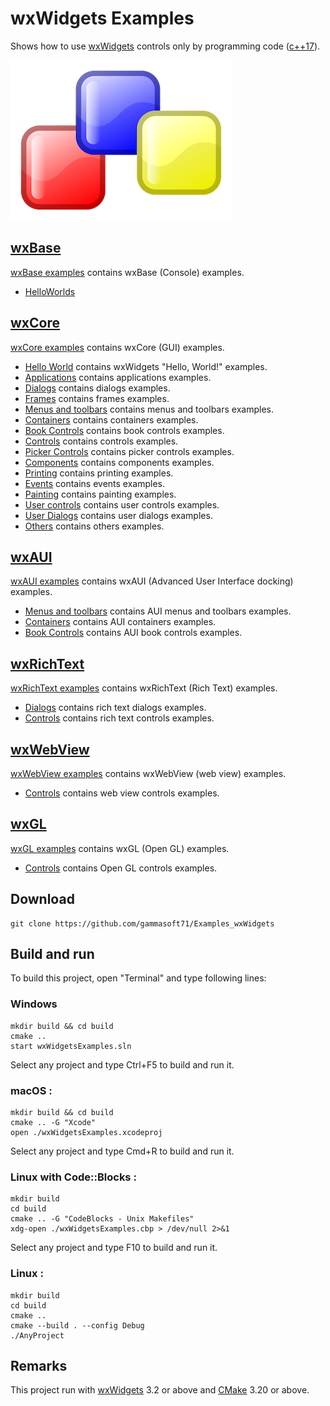 # wxWidgets Examples

Shows how to use [wxWidgets](https://www.wxwidgets.org) controls only by programming code ([c++17](https://en.cppreference.com/w/)).

[![wxwidgets](docs/Pictures/wxwidgets_header.png)](https://www.wxwidgets.org/)

## [wxBase](wxBase/README.md) 

[wxBase examples](wxBase/README.md) contains wxBase (Console) examples.

* [HelloWorlds](wxBase/HelloWorlds/README.md)

## [wxCore](wxCore/README.md)

[wxCore examples](wxCore/README.md) contains wxCore (GUI) examples.

* [Hello World](wxCore/HelloWorlds/README.md) contains wxWidgets "Hello, World!" examples.
* [Applications](wxCore/Applications/README.md) contains applications examples.
* [Dialogs](wxCore/Dialogs/README.md) contains dialogs examples.
* [Frames](wxCore/Frames/README.md) contains frames examples.
* [Menus and toolbars](wxCore/MenusAndToolbars/README.md) contains menus and toolbars examples.
* [Containers](wxCore/Containers/README.md) contains containers examples.
* [Book Controls](wxCore/BookControls/README.md) contains book controls examples.
* [Controls](wxCore/Controls/README.md) contains controls examples.
* [Picker Controls](wxCore/PickerControls/README.md) contains picker controls examples.
* [Components](wxCore/Components/README.md) contains components examples.
* [Printing](wxCore/Printing/README.md) contains printing examples.
* [Events](wxCore/Events/README.md) contains events examples.
* [Painting](wxCore/Painting/README.md) contains painting examples.
* [User controls](wxCore/UserControls/README.md) contains user controls examples.
* [User Dialogs](wxCore/UserDialogs/README.md) contains user dialogs examples.
* [Others](wxCore/Others/README.md) contains others examples.

## [wxAUI](wxAUI/README.md)

[wxAUI examples](wxAUI/README.md) contains wxAUI (Advanced User Interface docking) examples.

* [Menus and toolbars](wxAUI/MenusAndToolbars/README.md) contains AUI menus and toolbars examples.
* [Containers](wxAUI/Containers/README.md) contains AUI containers examples.
* [Book Controls](wxAUI/BookControls/README.md) contains AUI book controls examples.

## [wxRichText](wxRichText/README.md)

[wxRichText examples](wxRichText/README.md) contains wxRichText (Rich Text) examples.

* [Dialogs](wxRichText/Dialogs/README.md) contains rich text dialogs examples.
* [Controls](wxRichText/Controls/README.md) contains rich text controls examples.

## [wxWebView](wxWebView/README.md)

[wxWebView examples](wxWebView/README.md) contains wxWebView (web view) examples.

* [Controls](wxWebView/Controls/README.md) contains web view controls examples.

## [wxGL](wxGL/README.md)

[wxGL examples](wxGL/README.md) contains wxGL (Open GL) examples.

* [Controls](wxGL/Controls/README.md) contains Open GL controls examples.

## Download

``` shell
git clone https://github.com/gammasoft71/Examples_wxWidgets
```

## Build and run

To build this project, open "Terminal" and type following lines:

### Windows

``` shell
mkdir build && cd build
cmake ..
start wxWidgetsExamples.sln
```

Select any project and type Ctrl+F5 to build and run it.

### macOS :

``` shell
mkdir build && cd build
cmake .. -G "Xcode"
open ./wxWidgetsExamples.xcodeproj
```

Select any project and type Cmd+R to build and run it.

### Linux with Code::Blocks :

``` shell
mkdir build
cd build
cmake .. -G "CodeBlocks - Unix Makefiles"
xdg-open ./wxWidgetsExamples.cbp > /dev/null 2>&1
```

Select any project and type F10 to build and run it.

### Linux :

``` shell
mkdir build
cd build
cmake ..
cmake --build . --config Debug
./AnyProject
```

## Remarks

This project run with [wxWidgets](https://www.wxwidgets.org) 3.2 or above and [CMake](https://cmake.org) 3.20 or above.
